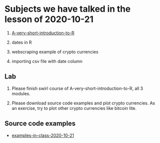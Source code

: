 # Subjects we have talked in the lesson of 2020-10-21


1. [A-very-short-introduction-to-R](https://github.com/ClaudiaBrauer/A-very-short-introduction-to-R)

2. dates in R

3. webscraping example of crypto currencies

4. importing csv file with date column


## Lab

1. Please finish swirl course of A-very-short-introduction-to-R, all 3 modules.

2. Please download source code examples and plot crypto currencies.
As an exercise, try to plot other crypto currencies like bitcoin lite.


## Source code examples

- [examples-in-class-2020-10-21](source-files-2020/r-course-jacobs-2020-10-21.7z)


